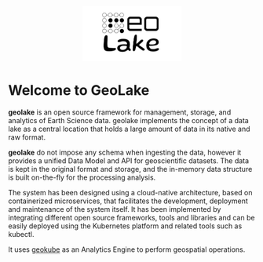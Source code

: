 
<div align="center">
<img src="img/logo.svg" width="40%" height="40%">
</div>

# Welcome to GeoLake

**geolake** is an open source framework for management, storage, and analytics of Earth Science data. geolake implements the concept of a data lake as a central location that holds a large amount of data in its native and raw format. 

**geolake** do not impose any schema when ingesting the data, however it provides a unified Data Model and API for geoscientific datasets. The data is kept in the original format and storage, and the in-memory data structure is built on-the-fly for the processing analysis.

The system has been designed using a cloud-native architecture, based on containerized microservices, that facilitates the development, deployment and maintenance of the system itself. It has been implemented by integrating different open source frameworks, tools and libraries and can be easily deployed using the Kubernetes platform and related tools such as kubectl.

It uses [geokube](https://github.com/CMCC-Foundation/geokube) as an Analytics Engine to perform geospatial operations.